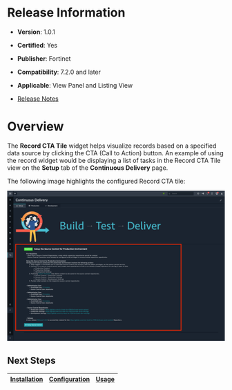 # Release Information

- **Version**: 1.0.1

- **Certified**: Yes

- **Publisher**: Fortinet  

- **Compatibility**: 7.2.0 and later

- **Applicable**: View Panel and Listing View

- [Release Notes](./widget/release_notes.md)

# Overview

The **Record CTA Tile** widget helps visualize records based on a specified data source by clicking the CTA (Call to Action) button. An example of using the record widget would be displaying a list of tasks in the Record CTA Tile view on the **Setup** tab of the **Continuous Delivery** page.

The following image highlights the configured Record CTA tile:

![Record card tile highlighted](./docs/res/record_card_tile_view.png)

## Next Steps

| [Installation](./docs/setup.md#installation) | [Configuration](./docs/setup.md#configuration) | [Usage](./docs/usage.md) |
|----------------------------------------------|------------------------------------------------|--------------------------|
